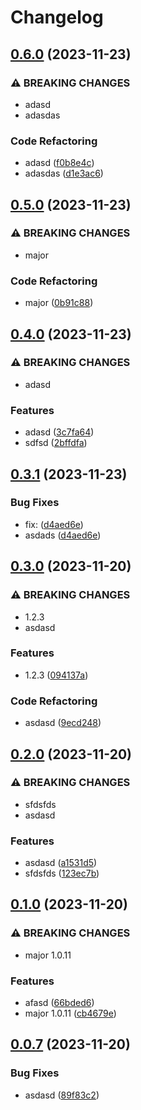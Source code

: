 # Changelog

## [0.6.0](https://github.com/eustace12/Monitoring/compare/v0.5.0...v0.6.0) (2023-11-23)


### ⚠ BREAKING CHANGES

* adasd
* adasdas

### Code Refactoring

* adasd ([f0b8e4c](https://github.com/eustace12/Monitoring/commit/f0b8e4c4a22dbb225765575f20450c1a772088b5))
* adasdas ([d1e3ac6](https://github.com/eustace12/Monitoring/commit/d1e3ac6086f6d8676e24eb355ffac12e19134103))

## [0.5.0](https://github.com/eustace12/Monitoring/compare/v0.4.0...v0.5.0) (2023-11-23)


### ⚠ BREAKING CHANGES

* major

### Code Refactoring

* major ([0b91c88](https://github.com/eustace12/Monitoring/commit/0b91c88e29570cefff337cf1a1ef98197f4f0a31))

## [0.4.0](https://github.com/eustace12/Monitoring/compare/v0.3.1...v0.4.0) (2023-11-23)


### ⚠ BREAKING CHANGES

* adasd

### Features

* adasd ([3c7fa64](https://github.com/eustace12/Monitoring/commit/3c7fa64a04b1daeec9dfc6a39dd4c2f526e90506))
* sdfsd ([2bffdfa](https://github.com/eustace12/Monitoring/commit/2bffdfad9941d6587372c4eb113d58d0e22d28fd))

## [0.3.1](https://github.com/eustace12/Monitoring/compare/v0.3.0...v0.3.1) (2023-11-23)


### Bug Fixes

* fix:  ([d4aed6e](https://github.com/eustace12/Monitoring/commit/d4aed6e66f428d1bab4786461fc7afd338320ec9))
* asdads ([d4aed6e](https://github.com/eustace12/Monitoring/commit/d4aed6e66f428d1bab4786461fc7afd338320ec9))

## [0.3.0](https://github.com/eustace12/Monitoring/compare/v0.2.0...v0.3.0) (2023-11-20)


### ⚠ BREAKING CHANGES

* 1.2.3
* asdasd

### Features

* 1.2.3 ([094137a](https://github.com/eustace12/Monitoring/commit/094137a35c6721a12cd7a8fc93eebe7de3f4e9dc))


### Code Refactoring

* asdasd ([9ecd248](https://github.com/eustace12/Monitoring/commit/9ecd248805c88d75c09eb3c3c4ddeef353300495))

## [0.2.0](https://github.com/eustace12/Monitoring/compare/v0.1.0...v0.2.0) (2023-11-20)


### ⚠ BREAKING CHANGES

* sfdsfds
* asdasd

### Features

* asdasd ([a1531d5](https://github.com/eustace12/Monitoring/commit/a1531d58f7b6c07b1919103e94a3986b1bb62136))
* sfdsfds ([123ec7b](https://github.com/eustace12/Monitoring/commit/123ec7bcaf98364ba6400bd08737a21feebed849))

## [0.1.0](https://github.com/eustace12/Monitoring/compare/v0.0.7...v0.1.0) (2023-11-20)


### ⚠ BREAKING CHANGES

* major 1.0.11

### Features

* afasd ([66bded6](https://github.com/eustace12/Monitoring/commit/66bded63541de074172f469d5417fec19382ffab))
* major 1.0.11 ([cb4679e](https://github.com/eustace12/Monitoring/commit/cb4679ea468b902d9cb18400990e78710b2e91bd))

## [0.0.7](https://github.com/eustace12/Monitoring/compare/v0.0.6...v0.0.7) (2023-11-20)


### Bug Fixes

* asdasd ([89f83c2](https://github.com/eustace12/Monitoring/commit/89f83c294ce989610267d35c56101ae5994e1486))
